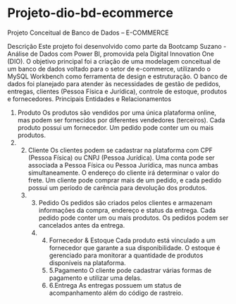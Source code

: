 # Projeto-dio-bd-ecommerce
Projeto Conceitual de Banco de Dados – E-COMMERCE

Descrição Este projeto foi desenvolvido como parte da Bootcamp Suzano - Análise de Dados com Power BI, promovida pela Digital Innovation One (DIO). O objetivo principal foi a criação de uma modelagem conceitual de um banco de dados voltado para o setor de e-commerce, utilizando o MySQL Workbench como ferramenta de design e estruturação. 
O banco de dados foi planejado para atender às necessidades de gestão de pedidos, entregas, clientes (Pessoa Física e Jurídica), controle de estoque, produtos e fornecedores. Principais Entidades e Relacionamentos 
1. Produto Os produtos são vendidos por uma única plataforma online, mas podem ser fornecidos por diferentes vendedores (terceiros). Cada produto possui um fornecedor. Um pedido pode conter um ou mais produtos.
2. 2. Cliente Os clientes podem se cadastrar na plataforma com CPF (Pessoa Física) ou CNPJ (Pessoa Jurídica). Uma conta pode ser associada a Pessoa Física ou Pessoa Jurídica, mas nunca ambas simultaneamente. O endereço do cliente irá determinar o valor do frete. Um cliente pode comprar mais de um pedido, e cada pedido possui um período de carência para devolução dos produtos.
   3. 3. Pedido Os pedidos são criados pelos clientes e armazenam informações da compra, endereço e status da entrega. Cada pedido pode conter um ou mais produtos. Os pedidos podem ser cancelados antes da entrega.
      4. 4. Fornecedor & Estoque Cada produto está vinculado a um fornecedor que garante a sua disponibilidade. O estoque é gerenciado para monitorar a quantidade de produtos disponíveis na plataforma.
         5. 5.Pagamento O cliente pode cadastrar várias formas de pagamento e utilizar uma delas.
         6. 6.Entrega As entregas possuem um status de acompanhamento além do código de rastreio.

